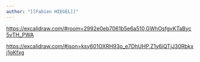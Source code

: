 ```yaml
---
author: "[[Fabien HIEGEL]]"
---
```


https://excalidraw.com/#room=2992e0eb7061b5e6a510,GWhOsfgvKTaByc5vTH_PWA

https://excalidraw.com/#json=ksy601OXRH93o_e7DhUHP,Z1y6iQTjJ30Rbkxj1gKfxg